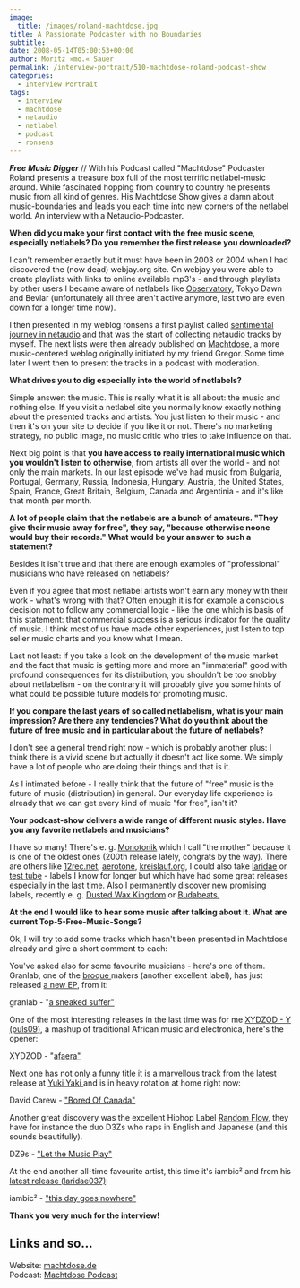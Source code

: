 ```yaml
---
image:
  title: /images/roland-machtdose.jpg
title: A Passionate Podcaster with no Boundaries
subtitle: 
date: 2008-05-14T05:00:53+00:00
author: Moritz »mo.« Sauer
permalink: /interview-portrait/510-machtdose-roland-podcast-show
categories:
  - Interview Portrait
tags:
  - interview
  - machtdose
  - netaudio
  - netlabel
  - podcast
  - ronsens
---
```

***Free Music Digger*** // With his Podcast called "Machtdose" Podcaster Roland presents a treasure box full of the most terrific netlabel-music around. While fascinated hopping from country to country he presents music from all kind of genres. His Machtdose Show gives a damn about music-boundaries and leads you each time into new corners of the netlabel world. An interview with a Netaudio-Podcaster.
<!--more-->

**When did you make your first contact with the free music scene, especially netlabels? Do you remember the first release you downloaded?**

I can't remember exactly but it must have been in 2003 or 2004 when I had discovered the (now dead) webjay.org site. On webjay you were able to create playlists with links to online available mp3's - and through playlists by other users I became aware of netlabels like <a href="http://www.observatoryonline.org/">Observatory</a>, Tokyo Dawn and Bevlar (unfortunately all three aren't active anymore, last two are even down for a longer time now).

I then presented in my weblog ronsens a first playlist called <a href="http://ronsens.de/ronsens-sentimentale-reise-ins-netaudio">sentimental journey in netaudio</a> and that was the start of collecting netaudio tracks by myself. The next lists were then already published on <a href="http://machtdose.de">Machtdose</a>, a more music-centered weblog originally initiated by my friend Gregor. Some time later I went then to present the tracks in a podcast with moderation.

**What drives you to dig especially into the world of netlabels?**

Simple answer: the music. This is really what it is all about: the music and nothing else. If you visit a netlabel site you normally know exactly nothing about the presented tracks and artists. You just listen to their music - and then it's on your site to decide if you like it or not. There's no marketing strategy, no public image, no music critic who tries to take influence on that.

Next big point is that **you have access to really international music which you wouldn't listen to otherwise**, from artists all over the world - and not only the main markets. In our last episode we've had music from Bulgaria, Portugal, Germany, Russia, Indonesia, Hungary, Austria, the United States, Spain, France, Great Britain, Belgium, Canada and Argentinia - and it's like that month per month.

**A lot of people claim that the netlabels are a bunch of amateurs. "They give their music away for free", they say, "because otherwise noone would buy their records." What would be your answer to such a statement?**

Besides it isn't true and that there are enough examples of "professional" musicians who have released on netlabels?

Even if you agree that most netlabel artists won't earn any money with their work - what's wrong with that? Often enough it is for example a conscious decision not to follow any commercial logic - like the one which is basis of this statement: that commercial success is a serious indicator for the quality of music. I think most of us have made other experiences, just listen to top seller music charts and you know what I mean.

Last not least: if you take a look on the development of the music market and the fact that music is getting more and more an "immaterial" good with profound consequences for its distribution, you shouldn't be too snobby about netlabelism - on the contrary it will probably give you some hints of what could be possible future models for promoting music.

**If you compare the last years of so called netlabelism, what is your main impression? Are there any tendencies? What do you think about the future of free music and in particular about the future of netlabels?**

I don't see a general trend right now - which is probably another plus: I think there is a vivid scene but actually it doesn't act like some. We simply have a lot of people who are doing their things and that is it.

As I intimated before - I really think that the future of "free" music is the future of music (distribution) in general. Our everyday life experience is already that we can get every kind of music "for free", isn't it?

**Your podcast-show delivers a wide range of different music styles. Have you any favorite netlabels and musicians?**

I have so many! There's e. g. <a href="http://www.mono211.com/content/news.html">Monotonik</a> which I call "the mother" because it is one of the oldest ones (200th release lately, congrats by the way). There are others like <a href="http://12rec.net">12rec.net</a>, <a href="http://aerotone.net">aerotone</a>, <a href="http://kreislauf.org">kreislauf.org</a>, I could also take <a href="http://www.laridae.at/">laridae</a> or <a href="testtube.monocromatica.com/ ">test tube</a> - labels I know for longer but which have had some great releases especially in the last time. Also I permanently discover new promising labels, recently e. g. <a href="dustedwax.org">Dusted Wax Kingdom</a> or <a href="www.budabeats.com/">Budabeats</a><a href="http://www.archive.org/details/random-flow">.</a>

**At the end I would like to hear some music after talking about it. What are current Top-5-Free-Music-Songs?**

Ok, I will try to add some tracks which hasn't been presented in Machtdose already and give a short comment to each:

You've asked also for some favourite musicians - here's one of them. Granlab, one of the <a href="http://broque.de">broque </a>makers (another excellent label), has just released <a href="http://broque.de/releases/042granlab/042granlab.htm">a new EP</a>, from it:

granlab - "<a href="http://web0.pv220.ncsrv.de/music/brq42_granlab-the_first_days_of_spring/broque042_granlab-the_first_days_of_spring-04_a_sneaked_suffer.mp3">a sneaked suffer"</a>

One of the most interesting releases in the last time was for me <a href="http://www.pulsations-for-you.ru/puls09.html">XYDZOD - Y (puls09)</a>, a mashup of traditional African music and electronica, here's the opener:

XYDZOD - "<a href="http://www.archive.org/download/puls09/01_XYDZO_afaera.mp3">afaera"</a>

Next one has not only a funny title it is a marvellous track from the latest release at <a href="http://www.yukiyaki.org/releases/YkYk013/Daniel_Carew/We_Go_Very_Well_Together">Yuki Yaki </a>and is in heavy rotation at home right now:

David Carew - <a href="http://www.yukiyaki.org/download/396/YkYk013/Daniel_Carew/ykyk013-06_daniel_carew_-_bored_of_canada.mp3">"Bored Of Canada"</a>

Another great discovery was the excellent Hiphop Label <a href="http://www.archive.org/details/random-flow">Random Flow</a>, they have for instance the duo D3Zs who raps in English and Japanese (and this sounds beautifully).

DZ9s - <a href="http://www.archive.org/download/rfl006/rfl006-d3zs-05_-_let_the_music_play.mp3">"Let the Music Play"</a>

At the end another all-time favourite artist, this time it's iambic² and from his <a href="http://laridae.at/releases.php?id=41&start=0">latest release (laridae037)</a>:

iambic² - <a href="http://78.142.132.210/releases/laridae037/laridae037-06-iambic2_-_this_day_goes_nowhere.mp3">"this day goes nowhere"</a>

**Thank you very much for the interview!**

## Links and so...

Website: <a class="external text" title="http://machtdose.de/" rel="nofollow" href="http://machtdose.de/">machtdose.de</a><br /> Podcast: <a class="external text" title="http://feeds.feedburner.com/machtdose" rel="nofollow" href="http://feeds.feedburner.com/machtdose">Machtdose Podcast</a>
